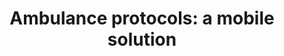 ---
title: "Ambulance protocols: a mobile solution"
authors: "E. Losiouk, S. Quaglini, E. Visetti, F. Perfetti, G. Lanzola"
venue: "In Proceedings of the 13th International Congress in Nursing Informatics (NI 2016)"
type: "conference"
year: 2016
location: "Geneva, Switzerland"
date: ""
paperurl: "https://lirias2repo.kuleuven.be/bitstream/handle/123456789/588256/nursing2016_sermeus_NI2016.pdf?sequence=2#page=558"
--- 